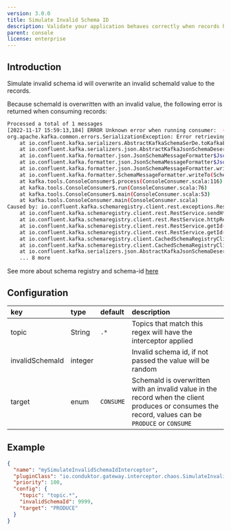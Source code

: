 ```yaml
---
version: 3.0.0
title: Simulate Invalid Schema ID
description: Validate your application behaves correctly when records have an invalid schema id.
parent: console
license: enterprise
---
```


## Introduction

Simulate invalid schema id will overwrite an invalid schemaId value to the records.

Because schemaId is overwritten with an invalid value, the following error is returned when consuming records:

```bash
Processed a total of 1 messages
[2022-11-17 15:59:13,184] ERROR Unknown error when running consumer:  (kafka.tools.ConsoleConsumer$)
org.apache.kafka.common.errors.SerializationException: Error retrieving JSON schema for id 999
	at io.confluent.kafka.serializers.AbstractKafkaSchemaSerDe.toKafkaException(AbstractKafkaSchemaSerDe.java:259)
	at io.confluent.kafka.serializers.json.AbstractKafkaJsonSchemaDeserializer.deserialize(AbstractKafkaJsonSchemaDeserializer.java:182)
	at io.confluent.kafka.formatter.json.JsonSchemaMessageFormatter$JsonSchemaMessageDeserializer.deserialize(JsonSchemaMessageFormatter.java:130)
	at io.confluent.kafka.formatter.json.JsonSchemaMessageFormatter$JsonSchemaMessageDeserializer.deserialize(JsonSchemaMessageFormatter.java:103)
	at io.confluent.kafka.formatter.json.JsonSchemaMessageFormatter.writeTo(JsonSchemaMessageFormatter.java:94)
	at io.confluent.kafka.formatter.SchemaMessageFormatter.writeTo(SchemaMessageFormatter.java:181)
	at kafka.tools.ConsoleConsumer$.process(ConsoleConsumer.scala:116)
	at kafka.tools.ConsoleConsumer$.run(ConsoleConsumer.scala:76)
	at kafka.tools.ConsoleConsumer$.main(ConsoleConsumer.scala:53)
	at kafka.tools.ConsoleConsumer.main(ConsoleConsumer.scala)
Caused by: io.confluent.kafka.schemaregistry.client.rest.exceptions.RestClientException: Schema 999 not found; error code: 40403
	at io.confluent.kafka.schemaregistry.client.rest.RestService.sendHttpRequest(RestService.java:301)
	at io.confluent.kafka.schemaregistry.client.rest.RestService.httpRequest(RestService.java:371)
	at io.confluent.kafka.schemaregistry.client.rest.RestService.getId(RestService.java:840)
	at io.confluent.kafka.schemaregistry.client.rest.RestService.getId(RestService.java:813)
	at io.confluent.kafka.schemaregistry.client.CachedSchemaRegistryClient.getSchemaByIdFromRegistry(CachedSchemaRegistryClient.java:294)
	at io.confluent.kafka.schemaregistry.client.CachedSchemaRegistryClient.getSchemaBySubjectAndId(CachedSchemaRegistryClient.java:417)
	at io.confluent.kafka.serializers.json.AbstractKafkaJsonSchemaDeserializer.deserialize(AbstractKafkaJsonSchemaDeserializer.java:119)
	... 8 more
```

See more about schema registry and schema-id [here](https://www.conduktor.io/blog/what-is-the-schema-registry-and-why-do-you-need-to-use-it/)

## Configuration

| key             | type    | default   | description                                                                                                                                        |
|:----------------|:--------|:----------|:---------------------------------------------------------------------------------------------------------------------------------------------------|
| topic           | String  | `.*`      | Topics that match this regex will have the interceptor applied                                                                                     |
| invalidSchemaId | integer |           | Invalid schema id, if not passed the value will be random                                                                                          |
| target          | enum    | `CONSUME` | SchemaId is overwritten with an invalid value in the record when the client produces or consumes the record, values can be `PRODUCE` or  `CONSUME` |

## Example

```json
{
  "name": "mySimulateInvalidSchemaIdInterceptor",
  "pluginClass": "io.conduktor.gateway.interceptor.chaos.SimulateInvalidSchemaIdPlugin",
  "priority": 100,
  "config": {
    "topic": "topic.*",
    "invalidSchemaId": 9999,
    "target": "PRODUCE"
  }
}
```